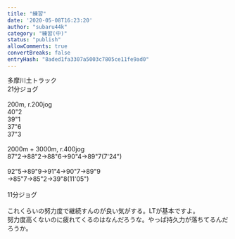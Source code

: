 ```yaml
---
title: "練習"
date: '2020-05-08T16:23:20'
author: "subaru44k"
category: "練習(中)"
status: "publish"
allowComments: true
convertBreaks: false
entryHash: "8aded1fa3307a5003c7805ce11fe9ad0"
---
```

多摩川土トラック<br>
21分ジョグ<br>
<br>
200m, r.200jog<br>
40"2<br>
39"1<br>
37"6<br>
37"3<br>
<br>
2000m + 3000m, r.400jog<br>
87"2→88"2→88"6→90"4→89"7(7'24")<br>
<br>
92"5→89"9→91"4→90"7→89"9<br>
→85"7→85"2→39"8(11'05")<br>
<br>
11分ジョグ<br>
<br>
これくらいの努力度で継続すんのが良い気がする。LTが基本ですよ。<br>
努力度高くないのに疲れてくるのはなんだろうな。やっぱ持久力が落ちてるんだろうか。
